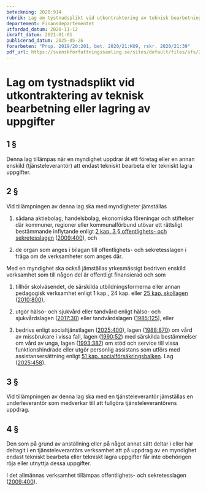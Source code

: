 ```yaml
---
beteckning: 2020:914
rubrik: Lag om tystnadsplikt vid utkontraktering av teknisk bearbetning eller lagring av uppgifter
departement: Finansdepartementet
utfardad_datum: 2020-11-12
ikraft_datum: 2021-01-01
publicerad_datum: 2025-05-26
forarbeten: "Prop. 2019/20:201, bet. 2020/21:KU9, rskr. 2020/21:39"
pdf_url: https://svenskforfattningssamling.se/sites/default/files/sfs/2020-11/SFS2020-914.pdf
---
```


# Lag om tystnadsplikt vid utkontraktering av teknisk bearbetning eller lagring av uppgifter

## 1 §

Denna lag tillämpas när en myndighet uppdrar åt ett företag eller en annan enskild (tjänsteleverantör) att endast tekniskt bearbeta eller tekniskt lagra uppgifter.

## 2 §

Vid tillämpningen av denna lag ska med myndigheter jämställas

1. sådana aktiebolag, handelsbolag, ekonomiska föreningar och stiftelser där kommuner, regioner eller kommunalförbund utövar ett rättsligt bestämmande inflytande enligt [2 kap. 3 § offentlighets- och sekretesslagen](https://selex.se/eli/sfs/2009/400#kap2.3) ([2009:400](https://selex.se/eli/sfs/2009/400)), och

2. de organ som anges i bilagan till offentlighets- och sekretesslagen i fråga om de verksamheter som anges där.

Med en myndighet ska också jämställas yrkesmässigt bedriven enskild verksamhet som till någon del är offentligt finansierad och som

1. tillhör skolväsendet, de särskilda utbildningsformerna eller annan pedagogisk verksamhet enligt 1 kap., 24 kap. eller [25 kap. skollagen](https://selex.se/eli/sfs/1985/1100) ([2010:800](https://selex.se/eli/sfs/2010/800)),

2. utgör hälso- och sjukvård eller tandvård enligt hälso- och sjukvårdslagen ([2017:30](https://selex.se/eli/sfs/2017/30)) eller tandvårdslagen ([1985:125](https://selex.se/eli/sfs/1985/125)), eller

3. bedrivs enligt socialtjänstlagen ([2025:400](https://selex.se/eli/sfs/2025/400)), lagen ([1988:870](https://selex.se/eli/sfs/1988/870)) om vård av missbrukare i vissa fall, lagen ([1990:52](https://selex.se/eli/sfs/1990/52)) med särskilda bestämmelser om vård av unga, lagen ([1993:387](https://selex.se/eli/sfs/1993/387)) om stöd och service till vissa funktionshindrade eller utgör personlig assistans som utförs med assistansersättning enligt [51 kap. socialförsäkringsbalken](https://selex.se/eli/sfs/2010/110). Lag ([2025:458](https://selex.se/eli/sfs/2025/458)).

## 3 §

Vid tillämpningen av denna lag ska med en tjänsteleverantör jämställas en underleverantör som medverkar till att fullgöra tjänsteleverantörens uppdrag.

## 4 §

Den som på grund av anställning eller på något annat sätt deltar i eller har deltagit i en tjänsteleverantörs verksamhet att på uppdrag av en myndighet endast tekniskt bearbeta eller tekniskt lagra uppgifter får inte obehörigen röja eller utnyttja dessa uppgifter.

I det allmännas verksamhet tillämpas offentlighets- och sekretesslagen ([2009:400](https://selex.se/eli/sfs/2009/400)).